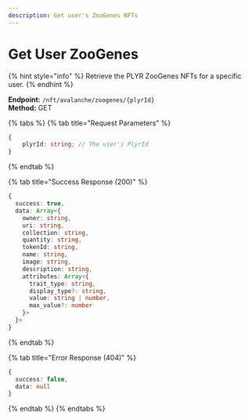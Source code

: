 ```yaml
---
description: Get user's ZooGenes NFTs
---
```


# Get User ZooGenes

{% hint style="info" %} Retrieve the PLYR ZooGenes NFTs for a specific user. {% endhint %}

**Endpoint:** `/nft/avalanche/zoogenes/{plyrId}`  
**Method:** GET

{% tabs %} {% tab title="Request Parameters" %}

```typescript
{
    plyrId: string; // The user's PlyrId
}
```

{% endtab %}

{% tab title="Success Response (200)" %}

```typescript
{
  success: true,
  data: Array<{
    owner: string,
    uri: string,
    collection: string,
    quantity: string,
    tokenId: string,
    name: string,
    image: string,
    description: string,
    attributes: Array<{
      trait_type: string,
      display_type?: string,
      value: string | number,
      max_value?: number
    }>
  }>
}
```

{% endtab %}

{% tab title="Error Response (404)" %}

```typescript
{
  success: false,
  data: null
}
```

{% endtab %} {% endtabs %}
